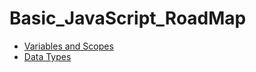 # Basic_JavaScript_RoadMap

- [Variables and Scopes](https://github.com/mhmtbyzgl/Basic_JavaScript_RoadMap/blob/main/variables_and_scopes.md)
- [Data Types](https://github.com/mhmtbyzgl/Basic_JavaScript_RoadMap/blob/main/data_types.md)
